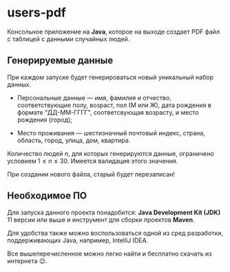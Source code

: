 # users-pdf
Консольное приложение на **Java**, которое на выходе создает PDF файл с таблицей с данными случайных людей.

## Генерируемые данные
При каждом запуске будет генерироваться новый уникальный набор данных.

- Персональные данные — имя, фамилия и отчество, соответствующие полу, возраст, пол (М или Ж), 
дата рождения в формате "ДД-ММ-ГГГГ", соответсвующая возрасту, и место рождения (город);

- Место проживания — шестизначный почтовый индекс, страна, область, город, улица, дом, квартира.

Количество людей $n$, для которых генерируются данные, ограничено условием $1 \leqslant n \leqslant 30$. 
Имеется валидация этого значения.

При создании нового файла, старый будет перезаписан!

## Необходимое ПО
Для запуска данного проекта понадобится: **Java Development Kit (JDK)** 11 версии или выше и
инструмент для сборки проектов **Maven**.

Для удобства также можно воспользоваться одной из сред разработки, поддерживающих Java, например, IntelliJ IDEA.

Все вышеперечисленное можно легко найти и бесплатно скачать из интернета 😉.
